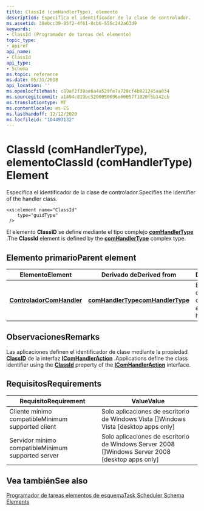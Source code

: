 ```yaml
---
title: ClassId (comHandlerType), elemento
description: Especifica el identificador de la clase de controlador.
ms.assetid: 38ebcc39-85f2-4f61-8cb6-556c242a63d9
keywords:
- ClassId (Programador de tareas del elemento)
topic_type:
- apiref
api_name:
- ClassId
api_type:
- Schema
ms.topic: reference
ms.date: 05/31/2018
api_location: ''
ms.openlocfilehash: c89af2f39ae6a4a529fe7a728cf4b821245aa034
ms.sourcegitcommit: a1494c819bc5200050696e66057f1020f5b142cb
ms.translationtype: MT
ms.contentlocale: es-ES
ms.lasthandoff: 12/12/2020
ms.locfileid: "104493132"
---
```

# <a name="classid-comhandlertype-element"></a><span data-ttu-id="d9519-104">ClassId (comHandlerType), elemento</span><span class="sxs-lookup"><span data-stu-id="d9519-104">ClassId (comHandlerType) Element</span></span>

<span data-ttu-id="d9519-105">Especifica el identificador de la clase de controlador.</span><span class="sxs-lookup"><span data-stu-id="d9519-105">Specifies the identifier of the handler class.</span></span>

``` syntax
<xs:element name="ClassId"
    type="guidType"
 />
```

<span data-ttu-id="d9519-106">El elemento **ClassID** se define mediante el tipo complejo [**comHandlerType**](taskschedulerschema-comhandlertype-complextype.md) .</span><span class="sxs-lookup"><span data-stu-id="d9519-106">The **ClassId** element is defined by the [**comHandlerType**](taskschedulerschema-comhandlertype-complextype.md) complex type.</span></span>

## <a name="parent-element"></a><span data-ttu-id="d9519-107">Elemento primario</span><span class="sxs-lookup"><span data-stu-id="d9519-107">Parent element</span></span>



| <span data-ttu-id="d9519-108">Elemento</span><span class="sxs-lookup"><span data-stu-id="d9519-108">Element</span></span>                                                                  | <span data-ttu-id="d9519-109">Derivado de</span><span class="sxs-lookup"><span data-stu-id="d9519-109">Derived from</span></span>                                                             | <span data-ttu-id="d9519-110">Descripción</span><span class="sxs-lookup"><span data-stu-id="d9519-110">Description</span></span>                                          |
|--------------------------------------------------------------------------|--------------------------------------------------------------------------|------------------------------------------------------|
| [<span data-ttu-id="d9519-111">**Controlador**</span><span class="sxs-lookup"><span data-stu-id="d9519-111">**ComHandler**</span></span>](taskschedulerschema-comhandler-actiongroup-element.md) | [<span data-ttu-id="d9519-112">**comHandlerType**</span><span class="sxs-lookup"><span data-stu-id="d9519-112">**comHandlerType**</span></span>](taskschedulerschema-comhandlertype-complextype.md) | <span data-ttu-id="d9519-113">Especifica una acción que activa un controlador.</span><span class="sxs-lookup"><span data-stu-id="d9519-113">Specifies an action that fires a handler.</span></span><br/> |



## <a name="remarks"></a><span data-ttu-id="d9519-114">Observaciones</span><span class="sxs-lookup"><span data-stu-id="d9519-114">Remarks</span></span>

<span data-ttu-id="d9519-115">Las aplicaciones definen el identificador de clase mediante la propiedad [**ClassID**](/windows/desktop/api/taskschd/nf-taskschd-icomhandleraction-get_classid) de la interfaz [**IComHandlerAction**](/windows/desktop/api/taskschd/nn-taskschd-icomhandleraction) .</span><span class="sxs-lookup"><span data-stu-id="d9519-115">Applications define the class identifier using the [**ClassId**](/windows/desktop/api/taskschd/nf-taskschd-icomhandleraction-get_classid) property of the [**IComHandlerAction**](/windows/desktop/api/taskschd/nn-taskschd-icomhandleraction) interface.</span></span>

## <a name="requirements"></a><span data-ttu-id="d9519-116">Requisitos</span><span class="sxs-lookup"><span data-stu-id="d9519-116">Requirements</span></span>



| <span data-ttu-id="d9519-117">Requisito</span><span class="sxs-lookup"><span data-stu-id="d9519-117">Requirement</span></span> | <span data-ttu-id="d9519-118">Value</span><span class="sxs-lookup"><span data-stu-id="d9519-118">Value</span></span> |
|-------------------------------------|------------------------------------------------------|
| <span data-ttu-id="d9519-119">Cliente mínimo compatible</span><span class="sxs-lookup"><span data-stu-id="d9519-119">Minimum supported client</span></span><br/> | <span data-ttu-id="d9519-120">Solo aplicaciones de escritorio de Windows Vista \[\]</span><span class="sxs-lookup"><span data-stu-id="d9519-120">Windows Vista \[desktop apps only\]</span></span><br/>       |
| <span data-ttu-id="d9519-121">Servidor mínimo compatible</span><span class="sxs-lookup"><span data-stu-id="d9519-121">Minimum supported server</span></span><br/> | <span data-ttu-id="d9519-122">Solo aplicaciones de escritorio de Windows Server 2008 \[\]</span><span class="sxs-lookup"><span data-stu-id="d9519-122">Windows Server 2008 \[desktop apps only\]</span></span><br/> |



## <a name="see-also"></a><span data-ttu-id="d9519-123">Vea también</span><span class="sxs-lookup"><span data-stu-id="d9519-123">See also</span></span>

<dl> <dt>

[<span data-ttu-id="d9519-124">Programador de tareas elementos de esquema</span><span class="sxs-lookup"><span data-stu-id="d9519-124">Task Scheduler Schema Elements</span></span>](task-scheduler-schema-elements.md)
</dt> </dl>

 

 





